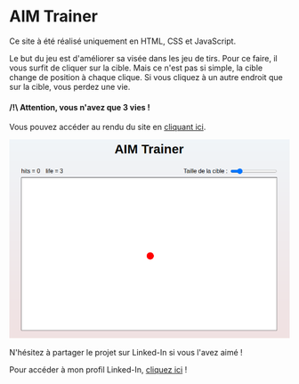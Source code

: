 # AIM Trainer

Ce site à été réalisé uniquement en HTML, CSS et JavaScript.

Le but du jeu est d'améliorer sa visée dans les jeu de tirs.
Pour ce faire, il vous surfit de cliquer sur la cible. Mais ce n'est pas si simple, la cible change de position à chaque clique. 
Si vous cliquez à un autre endroit que sur la cible, vous perdez une vie.

#### /!\ Attention, vous n'avez que 3 vies !

Vous pouvez accéder au rendu du site en [cliquant ici](https://guillaumepirard.github.io/AIM_Trainer/ "Rendu du site").

![Slide](images/capture.PNG)

N'hésitez à partager le projet sur Linked-In si vous l'avez aimé ! 

Pour accéder à mon profil Linked-In, [cliquez ici](https://www.linkedin.com/in/guillaume-pirard/ "Mon profil Linked-In") !



